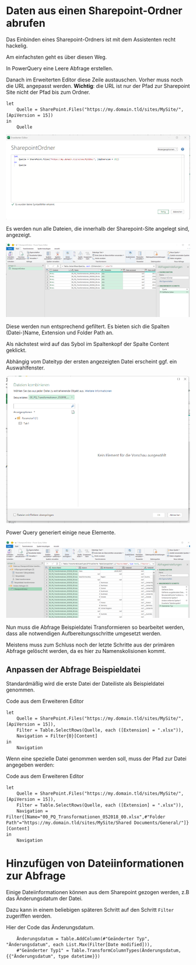 # Daten aus einen Sharepoint-Ordner abrufen

Das Einbinden eines Sharepoint-Ordners ist mit dem Assistenten recht hackelig.

Am einfachsten geht es über diesen Weg.

In PowerQuery eine Leere Abfrage erstellen.

Danach im Erweiterten Editor diese Zeile austauschen. Vorher muss noch die URL angepasst werden. **Wichtig**: die URL ist nur der Pfad zur Sharepoint Site nicht der Pfad bis zum Ordner.

``` 
let
    Quelle = SharePoint.Files("https://my.domain.tld/sites/MySite/", [ApiVersion = 15])
in
    Quelle
```

![Screenshot Erweiterter Editor](/sources/SPEditor1.png)

Es werden nun alle Dateien, die innerhalb der Sharepoint-Site angelegt sind, angezeigt.

![Screenshot Ansicht Dateien](/sources/SPGefiltert.png)

Diese werden nun entsprechend gefiltert. 
Es bieten sich die Spalten (Datei-)Name, Extension und Folder Path an.

Als nächstest wird auf das Sybol im Spaltenkopf der Spalte Content geklickt.

Abhängig vom Dateityp der ersten angezeigten Datei erscheint ggf. ein Auswahlfenster.

![Screenshot optionales Auswahlfenster ](/sources/SPWizzard.png)

Power Query generiert einige neue Elemente.

![Screenshot Erweiterter Editor](/sources/SPHilfsprogramme.png)

Nun muss die Abfrage Beispieldatei Transformieren so bearbeitet werden, dass alle notwendigen Aufbereitungsschritte umgesetzt werden.

Meistens muss zum Schluss noch der letzte Schritte aus der primären Abfrage gelöscht werden, da es hier zu Namenskolisionen kommt.

## Anpassen der Abfrage Beispieldatei

Standardmäßig wird die erste Datei der Dateiliste als Beispieldatei genommen.

Code aus dem Erweiteren Editor

``` 
let
    Quelle = SharePoint.Files("https://my.domain.tld/sites/MySite/", [ApiVersion = 15]),
    Filter = Table.SelectRows(Quelle, each ([Extension] = ".xlsx")),
    Navigation = Filter{0}[Content]
in
    Navigation
```

Wenn eine spezielle Datei genommen werden soll, muss der Pfad zur Datei angegeben werden:

Code aus dem Erweiteren Editor

``` 
let
    Quelle = SharePoint.Files("https://my.domain.tld/sites/MySite/", [ApiVersion = 15]),
    Filter = Table.SelectRows(Quelle, each ([Extension] = ".xlsx")),
    Navigation = Filter{[Name="00_PQ_Transformationen_052018_00.xlsx",#"Folder Path"="https://my.domain.tld/sites/MySite/Shared Documents/General/"]}[Content]
in
    Navigation
```

# Hinzufügen von Dateiinformationen zur Abfrage

Einige Dateiinformationen können aus dem Sharepoint gezogen werden, z.B das Änderungsdatum der Datei.

Dazu kann in einem beliebigen späteren Schritt auf den Schritt `Filter` zugeriffen werden.

Hier der Code das Änderungsdatum.

``` 
    Änderungsdatum = Table.AddColumn(#"Geänderter Typ", "Änderungsdatum", each List.Max(Filter[Date modified])),
    #"Geänderter Typ1" = Table.TransformColumnTypes(Änderungsdatum,{{"Änderungsdatum", type datetime}})
```
